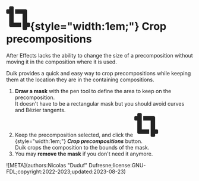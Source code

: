 # ![](../../../img/duik/icons/crop.svg){style="width:1em;"} Crop precompositions

After Effects lacks the ability to change the size of a precomposition without moving it in the composition where it is used.

Duik provides a quick and easy way to crop precompositions while keeping them at the location they are in the containing compositions.

1. **Draw a mask** with the pen tool to define the area to keep on the precomposition.  
    It doesn't have to be a rectangular mask but you should avoid curves and Bézier tangents.
2. Keep the precomposition selected, and click the ![](../../../img/duik/icons/crop.svg){style="width:1em;"} ***Crop precompositions*** button.  
    Duik crops the composition to the bounds of the mask.
3. You may **remove the mask** if you don't need it anymore.


![META](authors:Nicolas "Duduf" Dufresne;license:GNU-FDL;copyright:2022-2023;updated:2023-08-23)
